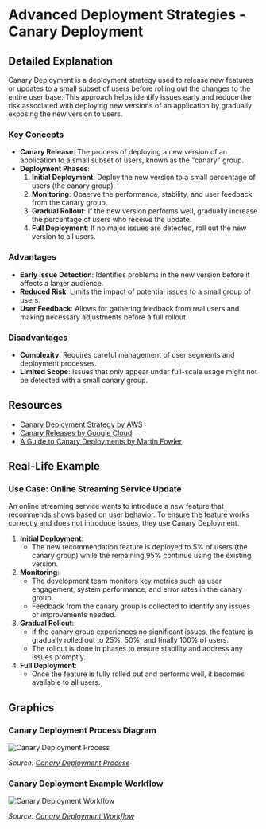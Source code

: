 # Advanced Deployment Strategies - Canary Deployment

## Detailed Explanation

Canary Deployment is a deployment strategy used to release new features or updates to a small subset of users before rolling out the changes to the entire user base. This approach helps identify issues early and reduce the risk associated with deploying new versions of an application by gradually exposing the new version to users.

### Key Concepts

- **Canary Release**: The process of deploying a new version of an application to a small subset of users, known as the "canary" group.
- **Deployment Phases**: 
  1. **Initial Deployment**: Deploy the new version to a small percentage of users (the canary group).
  2. **Monitoring**: Observe the performance, stability, and user feedback from the canary group.
  3. **Gradual Rollout**: If the new version performs well, gradually increase the percentage of users who receive the update.
  4. **Full Deployment**: If no major issues are detected, roll out the new version to all users.

### Advantages

- **Early Issue Detection**: Identifies problems in the new version before it affects a larger audience.
- **Reduced Risk**: Limits the impact of potential issues to a small group of users.
- **User Feedback**: Allows for gathering feedback from real users and making necessary adjustments before a full rollout.

### Disadvantages

- **Complexity**: Requires careful management of user segments and deployment processes.
- **Limited Scope**: Issues that only appear under full-scale usage might not be detected with a small canary group.

## Resources

- [Canary Deployment Strategy by AWS](https://aws.amazon.com/canary-deployment/)
- [Canary Releases by Google Cloud](https://cloud.google.com/architecture/canary-releases)
- [A Guide to Canary Deployments by Martin Fowler](https://martinfowler.com/bliki/CanaryRelease.html)

## Real-Life Example

### Use Case: Online Streaming Service Update

An online streaming service wants to introduce a new feature that recommends shows based on user behavior. To ensure the feature works correctly and does not introduce issues, they use Canary Deployment.

1. **Initial Deployment**:
   - The new recommendation feature is deployed to 5% of users (the canary group) while the remaining 95% continue using the existing version.
2. **Monitoring**:
   - The development team monitors key metrics such as user engagement, system performance, and error rates in the canary group.
   - Feedback from the canary group is collected to identify any issues or improvements needed.
3. **Gradual Rollout**:
   - If the canary group experiences no significant issues, the feature is gradually rolled out to 25%, 50%, and finally 100% of users.
   - The rollout is done in phases to ensure stability and address any issues promptly.
4. **Full Deployment**:
   - Once the feature is fully rolled out and performs well, it becomes available to all users.

## Graphics

### Canary Deployment Process Diagram

![Canary Deployment Process](https://www.pagerduty.com/blog/canary-deployment-process.png)

*Source: [Canary Deployment Process](https://www.pagerduty.com/blog/canary-deployment/)*
  
### Canary Deployment Example Workflow

![Canary Deployment Workflow](https://docs.microsoft.com/en-us/azure/devops/pipelines/release/canary-deployment?view=azure-devops)

*Source: [Canary Deployment Workflow](https://docs.microsoft.com/en-us/azure/devops/pipelines/release/canary-deployment?view=azure-devops)*
